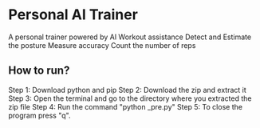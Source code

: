 # Personal AI Trainer
A personal trainer powered by AI
Workout assistance
Detect and Estimate the posture
Measure accuracy
Count the number of reps

## How to run?
Step 1: Download python and pip
Step 2: Download the zip and extract it
Step 3: Open the terminal and go to the directory where you extracted the zip file
Step 4: Run the command "python _pre.py"
Step 5: To close the program press "q".
